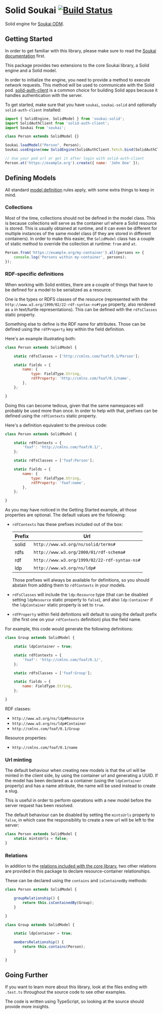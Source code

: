 # Solid Soukai [![Build Status](https://semaphoreci.com/api/v1/noeldemartin/soukai-solid/branches/master/badge.svg)](https://semaphoreci.com/noeldemartin/soukai-solid)

Solid engine for [Soukai ODM](https://soukai.js.org).

## Getting Started

In order to get familiar with this library, please make sure to read the [Soukai documentation](https://soukai.js.org/guide/) first.

This package provides two extensions to the core Soukai library, a Solid engine and a Solid model.

In order to initialize the engine, you need to provide a method to execute network requests. This method will be used to communicate with the Solid pod. [solid-auth-client](https://github.com/solid/solid-auth-client) is a common choice for building Solid apps because it handles authentication with the server.

To get started, make sure that you have `soukai`, `soukai-solid` and optionally `solid-auth-client` installed:

```js
import { SolidEngine, SolidModel } from 'soukai-solid';
import SolidAuthClient from 'solid-auth-client';
import Soukai from 'soukai';

class Person extends SolidModel {}

Soukai.loadModel("Person", Person);
Soukai.useEngine(new SolidEngine(SolidAuthClient.fetch.bind(SolidAuthClient)));

// Use your pod url or get it after login with solid-auth-client
Person.at('https://example.org').create({ name: 'John Doe' });
```

## Defining Models

All standard [model definition](https://soukai.js.org/guide/defining-models.html) rules apply, with some extra things to keep in mind.

### Collections

Most of the time, collections should not be defined in the model class. This is because collections will serve as the container url where a Solid resource is stored. This is usually obtained at runtime, and it can even be different for multiple instances of the same model class (if they are stored in different containers). In order to make this easier, the `SolidModel` class has a couple of static method to override the collection at runtime: `from` and `at`.

```js
Person.from('https://example.org/my-container').all(persons => {
    console.log('Persons within my-container', persons);
});
```

### RDF-specific definitions

When working with Solid entities, there are a couple of things that have to be defined for a model to be serialized as a resource.

One is the types or RDFS classes of the resource (represented with the `http://www.w3.org/1999/02/22-rdf-syntax-ns#type` property, also rendered as `a` in text/turtle representations). This can be defined with the `rdfsClasses` static property.

Something else to define is the RDF name for attributes. Those can be defined using the `rdfProperty` key within the field definition.

Here's an example illustrating both:

```js
class Person extends SolidModel {

    static rdfsClasses = ['http://cmlns.com/foaf/0.1/Person'];

    static fields = {
        name: {
            type: FieldType.String,
            rdfProperty: 'http://cmlns.com/foaf/0.1/name',
        },
    };

}
```

Doing this can become tedious, given that the same namespaces will probably be used more than once. In order to help with that, prefixes can be defined using the `rdfContexts` static property.

Here's a definition equivalent to the previous code:

```js
class Person extends SolidModel {

    static rdfContexts = {
        'foaf': 'http://cmlns.com/foaf/0.1/',
    };

    static rdfsClasses = ['foaf:Person'];

    static fields = {
        name: {
            type: FieldType.String,
            rdfProperty: 'foaf:name',
        },
    };

}
```

As you may have noticed in the Getting Started example, all those properties are optional. The default values are the following:

- `rdfContexts` has these prefixes included out of the box:

  | Prefix | Url |
  |--------|-----------------------------------------------|
  | solid  | `http://www.w3.org/ns/solid/terms#`           |
  | rdfs   | `http://www.w3.org/2000/01/rdf-schema#`       |
  | rdf    | `http://www.w3.org/1999/02/22-rdf-syntax-ns#` |
  | ldp    | `http://www.w3.org/ns/ldp#`                   |

  Those prefixes will always be available for definitions, so you should abstain from adding them to `rdfContexts` in your models.

- `rdfsClasses` will include the `ldp:Resource` type (that can be disabled setting `ldpResource` static property to `false`), and also `ldp:Container` if the `ldpContainer` static property is set to `true`.

- `rdfProperty` within field definitions will default to using the default prefix (the first one on your `rdfContexts` definition) plus the field name.

For example, this code would generate the following definitions:

```js
class Group extends SolidModel {

    static ldpContainer = true;

    static rdfContexts = {
        'foaf': 'http://cmlns.com/foaf/0.1/',
    };

    static rdfsClasses = ['foaf:Group'];

    static fields = {
        name: FieldType.String,
    };

}
```

RDF classes:
- `http://www.w3.org/ns/ldp#Resource`
- `http://www.w3.org/ns/ldp#Container`
- `http://cmlns.com/foaf/0.1/Group`

Resource properties:
- `http://cmlns.com/foaf/0.1/name`

### Url minting

The default behaviour when creating new models is that the url will be minted in the client side, by using the container url and generating a UUID. If the model has been declared as a container (using the `ldpContainer` property) and has a name attribute, the name will be used instead to create a slug.

This is useful in order to perform operations with a new model before the server request has been resolved.

The default behaviour can be disabled by setting the `mintsUrls` property to `false`, in which case the responsibility to create a new url will be left to the server:

```js
class Person extends SolidModel {
    static mintsUrls = false;
}
```

### Relations

In addition to the [relations included with the core library](https://soukai.js.org/guide/defining-models.html#relationships), two other relations are provided in this package to declare resource-container relationships.

These can be declared using the `contains` and `isContainedBy` methods:

```js
class Person extends SolidModel {

    groupRelationship() {
        return this.isContainedBy(Group);
    }

}

class Group extends SolidModel {

    static ldpContainer = true;

    membersRelationship() {
        return this.contains(Person);
    }

}
```

## Going Further

If you want to learn more about this library, look at the files ending with `.test.ts` throughout the source code to see other examples.

The code is written using TypeScript, so looking at the source should provide more insights.
